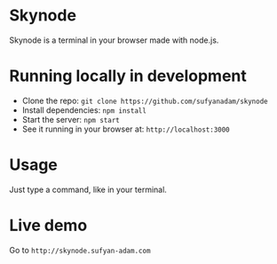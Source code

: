 # Skynode

Skynode is a terminal in your browser made with
node.js.

# Running locally in development

 - Clone the repo: `git clone https://github.com/sufyanadam/skynode`
 - Install dependencies: `npm install`
 - Start the server: `npm start`
 - See it running in your browser at: `http://localhost:3000`

# Usage

Just type a command, like in your terminal.

# Live demo

Go to `http://skynode.sufyan-adam.com`